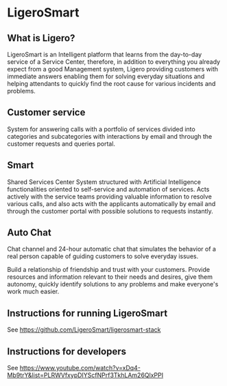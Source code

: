 # LigeroSmart

## What is Ligero?

LigeroSmart is an Intelligent platform that learns from the day-to-day service of a Service Center, therefore, in addition to everything you already expect from a good Management system, Ligero providing customers with immediate answers enabling them for solving everyday situations and helping attendants to quickly find the root cause for various incidents and problems.

## Customer service

System for answering calls with a portfolio of services divided into categories and subcategories with interactions by email and through the customer requests and queries portal.

## Smart

Shared Services Center System structured with Artificial Intelligence functionalities oriented to self-service and automation of services. Acts actively with the service teams providing valuable information to resolve various calls, and also acts with the applicants automatically by email and through the customer portal with possible solutions to requests instantly.

## Auto Chat

Chat channel and 24-hour automatic chat that simulates the behavior of a real person capable of guiding customers to solve everyday issues.

Build a relationship of friendship and trust with your customers. Provide resources and information relevant to their needs and desires, give them autonomy, quickly identify solutions to any problems and make everyone's work much easier.

## Instructions for running LigeroSmart

See https://github.com/LigeroSmart/ligerosmart-stack


## Instructions for developers

See https://www.youtube.com/watch?v=xDq4-Mb9trY&list=PLRWVfxypDIYScfNPrf3TkhLAm26QlxPPI